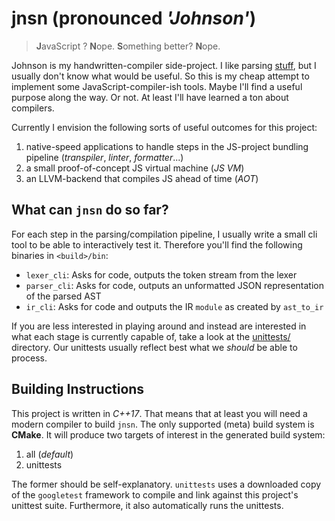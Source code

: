 # jnsn (pronounced _'Johnson'_)
> **J**avaScript ? **N**ope. **S**omething better? **N**ope.

Johnson is my handwritten-compiler side-project.
I like parsing [stuff](https://github.com/suluke/stuff), but I usually don't know what would be useful.
So this is my cheap attempt to implement some JavaScript-compiler-ish tools.
Maybe I'll find a useful purpose along the way.
Or not.
At least I'll have learned a ton about compilers.

Currently I envision the following sorts of useful outcomes for this project:
1. native-speed applications to handle steps in the JS-project bundling pipeline (*transpiler*, *linter*, *formatter*...)
2. a small proof-of-concept JS virtual machine (*JS VM*)
3. an LLVM-backend that compiles JS ahead of time (*AOT*)

## What can `jnsn` do so far?
For each step in the parsing/compilation pipeline, I usually write a small cli tool to be able to interactively test it.
Therefore you'll find the following binaries in `<build>/bin`:
* `lexer_cli`: Asks for code, outputs the token stream from the lexer
* `parser_cli`: Asks for code, outputs an unformatted JSON representation of the parsed AST
* `ir_cli`: Asks for code and outputs the IR `module` as created by `ast_to_ir`

If you are less interested in playing around and instead are interested in what each stage is currently capable of, take a look at the [unittests/](unittests/) directory.
Our unittests usually reflect best what we *should* be able to process.

## Building Instructions
This project is written in *C++17*.
That means that at least you will need a modern compiler to build `jnsn`.
The only supported (meta) build system is **CMake**.
It will produce two targets of interest in the generated build system:
1. all (*default*)
2. unittests

The former should be self-explanatory.
`unittests` uses a downloaded copy of the `googletest` framework to compile and link against this project's unittest suite.
Furthermore, it also automatically runs the unittests.
